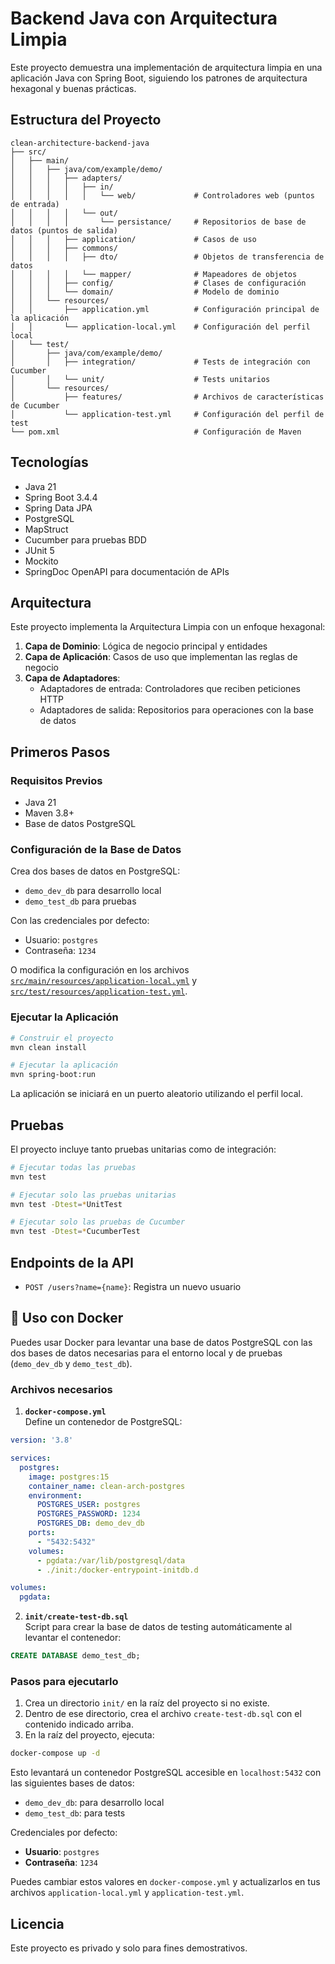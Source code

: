 # Backend Java con Arquitectura Limpia

Este proyecto demuestra una implementación de arquitectura limpia en una aplicación Java con Spring Boot, siguiendo los patrones de arquitectura hexagonal y buenas prácticas.

## Estructura del Proyecto

```
clean-architecture-backend-java
├── src/
│   ├── main/
│   │   ├── java/com/example/demo/
│   │   │   ├── adapters/
│   │   │   │   ├── in/
│   │   │   │   │   └── web/             # Controladores web (puntos de entrada)
│   │   │   │   └── out/
│   │   │   │       └── persistance/     # Repositorios de base de datos (puntos de salida)
│   │   │   ├── application/             # Casos de uso
│   │   │   ├── commons/
│   │   │   │   ├── dto/                 # Objetos de transferencia de datos
│   │   │   │   └── mapper/              # Mapeadores de objetos
│   │   │   ├── config/                  # Clases de configuración
│   │   │   └── domain/                  # Modelo de dominio
│   │   └── resources/
│   │       ├── application.yml          # Configuración principal de la aplicación
│   │       └── application-local.yml    # Configuración del perfil local
│   └── test/
│       ├── java/com/example/demo/
│       │   ├── integration/             # Tests de integración con Cucumber
│       │   └── unit/                    # Tests unitarios
│       └── resources/
│           ├── features/                # Archivos de características de Cucumber
│           └── application-test.yml     # Configuración del perfil de test
└── pom.xml                              # Configuración de Maven
```

## Tecnologías

- Java 21
- Spring Boot 3.4.4
- Spring Data JPA
- PostgreSQL
- MapStruct
- Cucumber para pruebas BDD
- JUnit 5
- Mockito
- SpringDoc OpenAPI para documentación de APIs

## Arquitectura

Este proyecto implementa la Arquitectura Limpia con un enfoque hexagonal:

1. **Capa de Dominio**: Lógica de negocio principal y entidades  
2. **Capa de Aplicación**: Casos de uso que implementan las reglas de negocio  
3. **Capa de Adaptadores**:  
   - Adaptadores de entrada: Controladores que reciben peticiones HTTP  
   - Adaptadores de salida: Repositorios para operaciones con la base de datos  

## Primeros Pasos

### Requisitos Previos

- Java 21  
- Maven 3.8+  
- Base de datos PostgreSQL  

### Configuración de la Base de Datos

Crea dos bases de datos en PostgreSQL:  
- `demo_dev_db` para desarrollo local  
- `demo_test_db` para pruebas  

Con las credenciales por defecto:  
- Usuario: `postgres`  
- Contraseña: `1234`  

O modifica la configuración en los archivos [`src/main/resources/application-local.yml`](src/main/resources/application-local.yml) y [`src/test/resources/application-test.yml`](src/test/resources/application-test.yml).

### Ejecutar la Aplicación

```bash
# Construir el proyecto
mvn clean install

# Ejecutar la aplicación
mvn spring-boot:run
```

La aplicación se iniciará en un puerto aleatorio utilizando el perfil local.

## Pruebas

El proyecto incluye tanto pruebas unitarias como de integración:

```bash
# Ejecutar todas las pruebas
mvn test

# Ejecutar solo las pruebas unitarias
mvn test -Dtest=*UnitTest

# Ejecutar solo las pruebas de Cucumber
mvn test -Dtest=*CucumberTest
```

## Endpoints de la API

- `POST /users?name={name}`: Registra un nuevo usuario

## 🐳 Uso con Docker

Puedes usar Docker para levantar una base de datos PostgreSQL con las dos bases de datos necesarias para el entorno local y de pruebas (`demo_dev_db` y `demo_test_db`).

### Archivos necesarios

1. **`docker-compose.yml`**  
   Define un contenedor de PostgreSQL:

```yaml
version: '3.8'

services:
  postgres:
    image: postgres:15
    container_name: clean-arch-postgres
    environment:
      POSTGRES_USER: postgres
      POSTGRES_PASSWORD: 1234
      POSTGRES_DB: demo_dev_db
    ports:
      - "5432:5432"
    volumes:
      - pgdata:/var/lib/postgresql/data
      - ./init:/docker-entrypoint-initdb.d

volumes:
  pgdata:
```

2. **`init/create-test-db.sql`**  
   Script para crear la base de datos de testing automáticamente al levantar el contenedor:

```sql
CREATE DATABASE demo_test_db;
```

### Pasos para ejecutarlo

1. Crea un directorio `init/` en la raíz del proyecto si no existe.
2. Dentro de ese directorio, crea el archivo `create-test-db.sql` con el contenido indicado arriba.
3. En la raíz del proyecto, ejecuta:

```bash
docker-compose up -d
```

Esto levantará un contenedor PostgreSQL accesible en `localhost:5432` con las siguientes bases de datos:

- `demo_dev_db`: para desarrollo local
- `demo_test_db`: para tests

Credenciales por defecto:
- **Usuario**: `postgres`
- **Contraseña**: `1234`

Puedes cambiar estos valores en `docker-compose.yml` y actualizarlos en tus archivos `application-local.yml` y `application-test.yml`.

## Licencia

Este proyecto es privado y solo para fines demostrativos.
